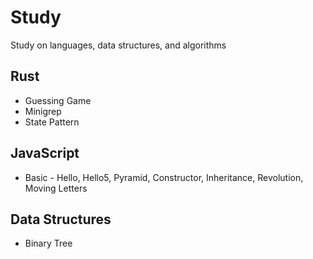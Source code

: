 # Study
Study on languages, data structures, and algorithms

## Rust
- Guessing Game
- Minigrep
- State Pattern

## JavaScript
- Basic - Hello, Hello5, Pyramid, Constructor, Inheritance, Revolution, Moving Letters

## Data Structures
- Binary Tree